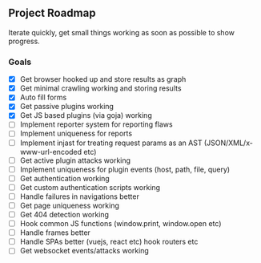 ## Project Roadmap

Iterate quickly, get small things working as soon as possible to show progress.

### Goals

- [x] Get browser hooked up and store results as graph
- [x] Get minimal crawling working and storing results
- [x] Auto fill forms
- [x] Get passive plugins working
- [x] Get JS based plugins (via goja) working
- [ ] Implement reporter system for reporting flaws
- [ ] Implement uniqueness for reports
- [ ] Implement injast for treating request params as an AST (JSON/XML/x-www-url-encoded etc)
- [ ] Get active plugin attacks working
- [ ] Implement uniqueness for plugin events (host, path, file, query)
- [ ] Get authentication working
- [ ] Get custom authentication scripts working
- [ ] Handle failures in navigations better
- [ ] Get page uniqueness working
- [ ] Get 404 detection working
- [ ] Hook common JS functions (window.print, window.open etc)
- [ ] Handle frames better
- [ ] Handle SPAs better (vuejs, react etc) hook routers etc
- [ ] Get websocket events/attacks working
